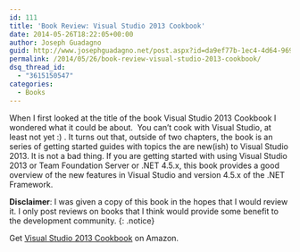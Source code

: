 ```yaml
---
id: 111
title: 'Book Review: Visual Studio 2013 Cookbook'
date: 2014-05-26T18:22:05+00:00
author: Joseph Guadagno
guid: http://www.josephguadagno.net/post.aspx?id=da9ef77b-1ec4-4d64-969b-0a35d683c9bb
permalink: /2014/05/26/book-review-visual-studio-2013-cookbook/
dsq_thread_id:
  - "3615150547"
categories:
  - Books
---
```

When I first looked at the title of the book Visual Studio 2013 Cookbook I wondered what it could be about.  You can’t cook with Visual Studio, at least not yet :) . It turns out that, outside of two chapters, the book is an series of getting started guides with topics the are new(ish) to Visual Studio 2013\. It is not a bad thing. If you are getting started with using Visual Studio 2013 or Team Foundation Server or .NET 4.5.x, this book provides a good overview of the new features in Visual Studio and version 4.5.x of the .NET Framework.

**Disclaimer**: I was given a copy of this book in the hopes that I would review it. I only post reviews on books that I think would provide some benefit to the development community.
{: .notice}

Get [Visual Studio 2013 Cookbook](http://www.amazon.com/gp/product/1782171967/ref=as_li_tl?ie=UTF8&camp=1789&creative=390957&creativeASIN=1782171967&linkCode=as2&tag=beyondthebasic0e&linkId=E366A2OH33HLPZLY) on Amazon.